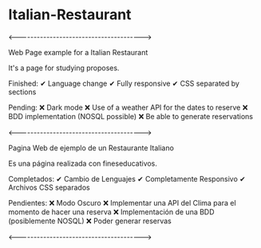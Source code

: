 # Italian-Restaurant

<--------------------------------------->

Web Page example for a Italian Restaurant

It's a page for studying proposes.

Finished:
✔ Language change
✔ Fully responsive
✔ CSS separated by sections

Pending:
❌ Dark mode
❌ Use of a weather API for the dates to reserve
❌ BDD implementation (NOSQL possible)
❌ Be able to generate reservations

<--------------------------------------->

Pagina Web de ejemplo de un Restaurante Italiano

Es una página realizada con fineseducativos.

Completados:
✔ Cambio de Lenguajes
✔ Completamente Responsivo
✔ Archivos CSS separados

Pendientes:
❌ Modo Oscuro
❌ Implementar una API del Clima para el momento de hacer una reserva
❌ Implementación de una BDD (posiblemente NOSQL)
❌ Poder generar reservas

<--------------------------------------->

